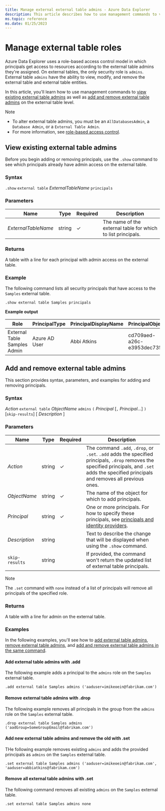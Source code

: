 ```yaml
---
title: Manage external external table admins - Azure Data Explorer
description: This article describes how to use management commands to view, add, and remove external table admins on the external table level in Azure Data Explorer.
ms.topic: reference
ms.date: 01/25/2023
---
```


# Manage external table roles

Azure Data Explorer uses a role-based access control model in which principals get access to resources according to the external table admins they're assigned. On external tables, the only security role is `admins`. External table `admins` have the ability to view, modify, and remove the external table and external table entities.

In this article, you'll learn how to use management commands to [view existing external table admins](#view-existing-external-table-admins) as well as [add and remove external table admins](#add-and-remove-external-table-admins) on the external table level.

> [!NOTE]
>
> * To alter external table admins, you must be an `AllDatabasesAdmin`, a `Database Admin`, or a `External Table Admin`.
> * For more information, see [role-based access control](access-control/role-based-access-control.md).

## View existing external table admins

Before you begin adding or removing principals, use the `.show` command to see which principals already have admin access on the external table.

### Syntax

`.show` `external table` *ExternalTableName* `principals`

### Parameters

|Name|Type|Required|Description|
|--|--|--|--|
| *ExternalTableName* | string | &check; | The name of the external table for which to list principals.|

### Returns

A table with a line for each principal with admin access on the external table.

### Example

The following command lists all security principals that have access to the `Samples` external table.

```kusto
.show external table Samples principals
```

**Example output**

|Role |PrincipalType |PrincipalDisplayName |PrincipalObjectId |PrincipalFQN|
|---|---|---|---|---|
|External Table Samples Admin |Azure AD User |Abbi Atkins |cd709aed-a26c-e3953dec735e |aaduser=abbiatkins@fabrikam.com|

## Add and remove external table admins

This section provides syntax, parameters, and examples for adding and removing principals.

### Syntax

*Action* `external table` *ObjectName* `admins` `(` *Principal* [`,` *Principal*...] `)` [`skip-results`] [ *Description* ]

### Parameters

|Name|Type|Required|Description|
|--|--|--|--|
| *Action* | string | &check; | The command `.add`, `.drop`, or `.set`. `.add` adds the specified principals, `.drop` removes the specified principals, and `.set` adds the specified principals and removes all previous ones.|
| *ObjectName* | string | &check; | The name of the object for which to add principals.|
| *Principal* | string | &check; | One or more principals. For how to specify these principals, see [principals and identity providers](./access-control/principals-and-identity-providers.md#examples-for-azure-ad-principals).|
| *Description* | string | | Text to describe the change that will be displayed when using the `.show` command.|
| `skip-results` | string | | If provided, the command won't return the updated list of external table principals.|

> [!NOTE]
> The `.set` command with `none` instead of a list of principals will remove all principals of the specified role.

### Returns

A table with a line for admin on the external table.

### Examples

In the following examples, you'll see how to [add external table admins](#add-external-table-admins-with-add), [remove external table admins](#remove-external-table-admins-with-drop), and [add and remove external table admins in the same command](#add-new-external-table-admins-and-remove-the-old-with-set).

#### Add external table admins with .add

The following example adds a principal to the `admins` role on the `Samples` external table.

```kusto
.add external table Samples admins ('aaduser=imikeoein@fabrikam.com')
```

#### Remove external table admins with .drop

The following example removes all principals in the group from the `admins` role on the `Samples` external table.

```kusto
.drop external table Samples admins ('aadGroup=SomeGroupEmail@fabrikam.com')
```

#### Add new external table admins and remove the old with .set

THe following example removes existing `admins` and adds the provided principals as `admins` on the `Samples` external table.

```kusto
.set external table Samples admins ('aaduser=imikeoein@fabrikam.com', 'aaduser=abbiatkins@fabrikam.com')
```

#### Remove all external table admins with .set

The following command removes all existing `admins` on the `Samples` external table.

```kusto
.set external table Samples admins none
```
